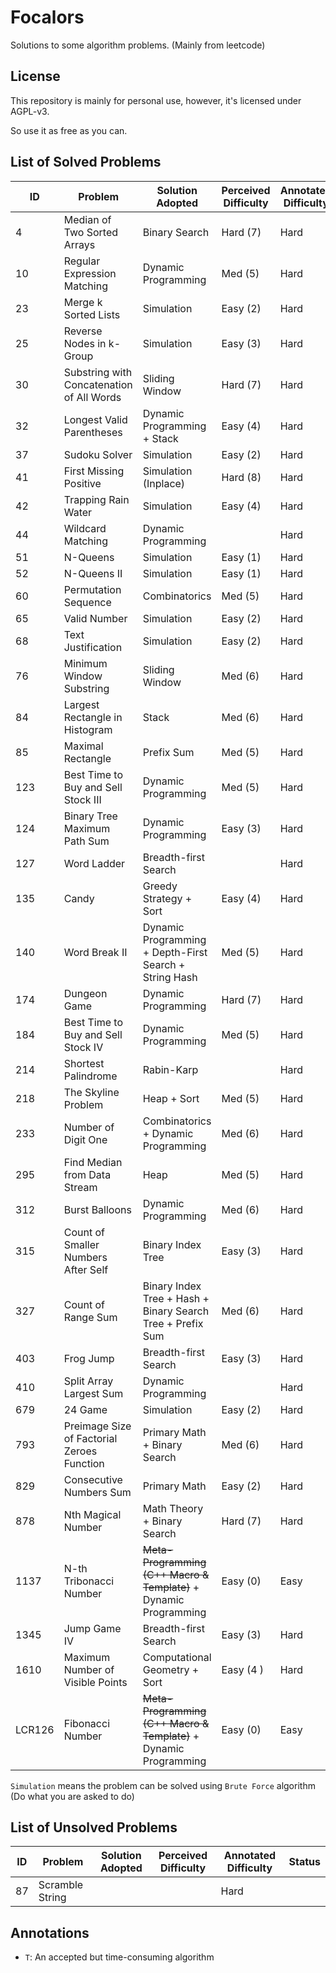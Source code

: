 # Focalors
Solutions to some algorithm problems. (Mainly from leetcode)


## License
This repository is mainly for personal use, however, it's licensed under AGPL-v3.

So use it as free as you can.


## List of Solved Problems

| ID | Problem | Solution Adopted | Perceived Difficulty | Annotated Difficulty | Status |
| -- | -- | -- | -- | -- | -- |
| 4 | Median of Two Sorted Arrays | Binary Search | Hard (7) | Hard |
| 10 | Regular Expression Matching | Dynamic Programming | Med (5) | Hard |
| 23 | Merge k Sorted Lists | Simulation | Easy (2) | Hard |
| 25 | Reverse Nodes in k-Group | Simulation | Easy (3) | Hard |
| 30 | Substring with Concatenation of All Words | Sliding Window | Hard (7) | Hard |
| 32 | Longest Valid Parentheses | Dynamic Programming + Stack | Easy (4) | Hard |
| 37 | Sudoku Solver | Simulation | Easy (2) | Hard |
| 41 | First Missing Positive | Simulation (Inplace) | Hard (8) | Hard |
| 42 | Trapping Rain Water | Simulation | Easy (4) | Hard |
| 44 | Wildcard Matching | Dynamic Programming |  | Hard | T |
| 51 | N-Queens | Simulation | Easy (1) | Hard |
| 52 | N-Queens II | Simulation | Easy (1) | Hard |
| 60 | Permutation Sequence | Combinatorics | Med (5) | Hard |
| 65 | Valid Number | Simulation | Easy (2) | Hard |
| 68 | Text Justification | Simulation | Easy (2) | Hard |
| 76 | Minimum Window Substring | Sliding Window | Med (6) | Hard |
| 84 | Largest Rectangle in Histogram | Stack | Med (6) | Hard |
| 85 | Maximal Rectangle | Prefix Sum | Med (5) | Hard |
| 123 | Best Time to Buy and Sell Stock III | Dynamic Programming | Med (5) | Hard |
| 124 | Binary Tree Maximum Path Sum | Dynamic Programming | Easy (3) | Hard |
| 127 | Word Ladder | Breadth\-first Search |   | Hard | T |
| 135 | Candy | Greedy Strategy \+ Sort | Easy (4)  | Hard |
| 140 | Word Break II | Dynamic Programming + Depth-First Search + String Hash | Med (5)  | Hard |
| 174 | Dungeon Game | Dynamic Programming | Hard (7)  | Hard |
| 184 | Best Time to Buy and Sell Stock IV | Dynamic Programming | Med (5) | Hard |
| 214 | Shortest Palindrome | Rabin-Karp |  | Hard |
| 218 | The Skyline Problem | Heap + Sort | Med (5) | Hard |
| 233 | Number of Digit One | Combinatorics + Dynamic Programming | Med (6) | Hard |
| 295 | Find Median from Data Stream | Heap | Med (5) | Hard |
| 312 | Burst Balloons | Dynamic Programming | Med (6) | Hard |
| 315 | Count of Smaller Numbers After Self | Binary Index Tree | Easy (3) | Hard |
| 327 | Count of Range Sum | Binary Index Tree + Hash + Binary Search Tree + Prefix Sum | Med (6) | Hard |
| 403 | Frog Jump | Breadth-first Search | Easy (3) | Hard |
| 410 | Split Array Largest Sum | Dynamic Programming |  | Hard | T |
| 679 | 24 Game | Simulation | Easy (2) | Hard |
| 793 | Preimage Size of Factorial Zeroes Function | Primary Math + Binary Search | Med (6) | Hard |
| 829 | Consecutive Numbers Sum | Primary Math | Easy (2) | Hard |
| 878 | Nth Magical Number | Math Theory + Binary Search | Hard (7) | Hard |
| 1137 | N-th Tribonacci Number | <s>Meta-Programming (C++ Macro & Template)</s> + Dynamic Programming  | Easy (0) | Easy |
| 1345 | Jump Game IV | Breadth-first Search | Easy (3) | Hard |
| 1610 | Maximum Number of Visible Points | Computational Geometry + Sort | Easy (4 ) | Hard |
| LCR126 | Fibonacci Number | <s>Meta-Programming (C++ Macro & Template)</s> + Dynamic Programming  | Easy (0) | Easy |

`Simulation` means the problem can be solved using `Brute Force` algorithm (Do what you are asked to do)

## List of Unsolved Problems

| ID | Problem | Solution Adopted | Perceived Difficulty | Annotated Difficulty | Status |
| -- | -- | -- | -- | -- | -- |
| 87 | Scramble String | |  | Hard |

## Annotations
- `T`: An accepted but time-consuming algorithm
